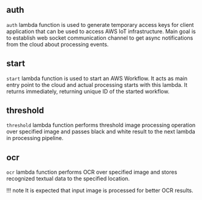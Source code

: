 ## auth
`auth` lambda function is used to generate temporary access keys for client application
that can be used to access AWS IoT infrastructure. Main goal is to establish web socket
communication channel to get async notifications from the cloud about processing
events.

## start
`start` lambda function is used to start an AWS Workflow. It acts as main entry
point to the cloud and actual processing starts with this lambda. It returns immediately,
returning unique ID of the started workflow.

## threshold
`threshold` lambda function performs threshold image processing operation over
specified image and passes black and white result to the next lambda in processing
pipeline.

## ocr
`ocr` lambda function performs OCR over specified image and stores recognized
textual data to the specified location.

!!! note
    It is expected that input image is processed for better OCR results.

